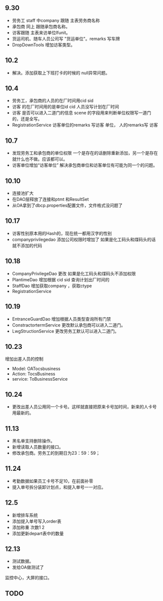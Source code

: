 ﻿## 9.30  
 * 劳务工 staff 中company 跟随 主表劳务商名称
 * 承包商 同上 跟随承包商名称。
 * 访客跟随 主表来访单位lfunit。
 * 货运司机、随车人员公司写 "货运单位"。remarks 写车牌
 * DropDownTools 增加访客类型。
 
## 10.2
 * 解决。添加获取上下班打卡的时候的 null异常问题。


## 10.4 
* 劳务工，承包商的人员的在厂时间用cid  sid
* 访客  的在厂时间用的是单位id cid  人员没写计划在厂时间
* 访客  是否可以进入二道门的信息  scene  的字段用来判断单位权限写一道门的，还是全写。
* RegistrationService  访客单位的remarks 写访客 单位，  人的remarks写 访客


## 10.7
* 发现劳务工和承包商的单位权限 一个是存在的话删除重新添加，另一个是存在就什么也不做。应该都可以。
* 访客单位增加“访客单位”  解决承包商单位和访客单位有可能为同一个的问题。

## 10.10
* 连接池扩大
* 在DAO层释放了连接和ptmt 和ResultSet
* 从OA拿到了dbcp.properties配置文件，文件格式没问题了

## 10.17
* 访客性别原本用的Hash的，现在统一都用汉字的性别
* companyprivilegedao 添加公司权限时增加了 如果是化工码头和煤码头的话就不添加的代码

## 10.18
* CompanyPrivilegeDao 更改 如果是化工码头和煤码头不添加权限
* PlantimeDao 增加根据 cid sid 查询计划出厂时间的
* StaffDao 增加获取company ，获取ctype
* RegistrationService

## 10.19
* EntranceGuardDao 增加根据人员类型查询所有门禁
* ConstractortermService 更改默认承包商可以进入二道门。
* LwgStructionService 更改劳务工默认可以进入二道门。

## 10.23
增加出差人员的控制
* Model: OATocsbusiness
* Action: TocsBusiness
* service: ToBusinessService


## 10.24 
* 更改出差人员公用同一个卡号。这样就直接把原来卡号加时间，新来的人卡号用最新的。

## 11.13
* 黑名单支持删除操作。
* 新增读取人员数量的接口。
* 修改承包商。劳务工的到期日为23：59：59；

## 11.24
* 考勤数据如果员工卡号不足10，在前面补零
* 提入单号拆分装卸计划点，和提入单号一一对应。

## 12.5
* 新增排车系统
* 添加提入单号写入order表
* 添加称重 次数1  2
* 添加更新depart表中的数量

## 12.13
* 测试数据。
* 发给OA做测试了


监控中心，大屏的接口。
## TODO



 	
 	
